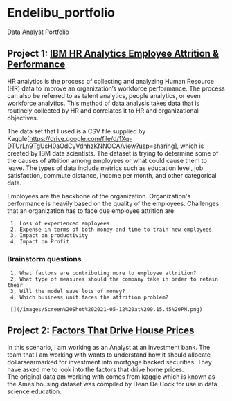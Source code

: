 # Endelibu_portfolio
Data Analyst Portfolio


## Project 1: [IBM HR Analytics Employee Attrition & Performance](https://colab.research.google.com/drive/1T78_SEf58qL0GvL9RuN2hARDorxqGqwR?usp=sharing)

HR analytics is the process of collecting and analyzing Human Resource (HR) data to improve an organization’s workforce performance. The process can also be referred to as talent analytics, people analytics, or even workforce analytics. This method of data analysis takes data that is routinely collected by HR and correlates it to HR and organizational objectives.

The data set that I used is a CSV file supplied by Kaggle[https://drive.google.com/file/d/1Xq-DTUrLn9TgUsH0aOdCyVdhhzKNNOCA/view?usp=sharing], which is created by IBM data scientists. The dataset is trying to determine some of the causes of attrition among employees or what could cause them to leave. The types of data include metrics such as education level, job satisfaction, commute distance, income per month, and other categorical data.

Employees are the backbone of the organization. Organization's performance is heavily based on the quality of the employees. Challenges that an organization has to face due employee attrition are:

     1, Loss of experienced employees
     2, Expense in terms of both money and time to train new employees
     3, Impact on productivity
     4, Impact on Profit

### Brainstorm questions

     1, What factors are contributing more to employee attrition?
     2, What type of measures should the company take in order to retain their
     3, Will the model save lots of money?
     4, Which business unit faces the attrition problem?
     
     [](/images/Screen%20Shot%202021-05-12%20at%209.15.45%20PM.png)

## Project 2: [Factors That Drive House Prices](https://drive.google.com/file/d/1R4Z7QSIbFaGqxuky9w4WM9afiHuFeQO8/view?usp=sharing)

In this scenario, I am working as an Analyst at an investment bank. The team that I am working with wants to understand how it should allocate dollarsearmarked for investment into mortgage backed securities. They have asked me to look into the factors that drive home prices.						
The original data am working with comes from kaggle which is known as the Ames housing dataset was compiled by Dean De Cock for use in data science education.						
						











